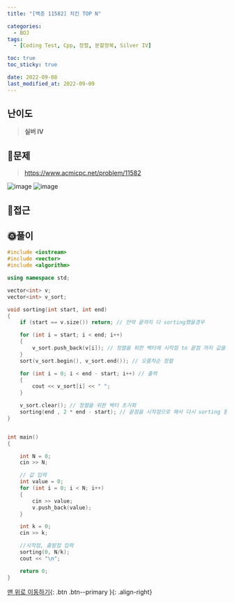 ```yaml
---
title: "[백준 11582] 치킨 TOP N"

categories:
  - BOJ
tags:
  - [Coding Test, Cpp, 정렬, 분할정복, Silver IV]

toc: true
toc_sticky: true

date: 2022-09-08
last_modified_at: 2022-09-09
---
```


## 난이도

> **실버 IV**

## 📜문제

> <https://www.acmicpc.net/problem/11582>

![image](https://user-images.githubusercontent.com/81313733/189293027-9994a597-a459-4d36-aa9b-f48597034701.png)
![image](https://user-images.githubusercontent.com/81313733/189292935-e035c43b-2711-4d42-a84d-6f3e45e074c4.png)

## 🔎접근

## 🌞풀이

```c++
#include <iostream>
#include <vector>
#include <algorithm>

using namespace std;

vector<int> v;
vector<int> v_sort;

void sorting(int start, int end)
{
	if (start == v.size()) return; // 만약 끝까지 다 sorting했을경우

	for (int i = start; i < end; i++)
	{
		v_sort.push_back(v[i]); // 정렬을 위한 벡터에 시작점 to 끝점 까지 값을 넣는다
	}
	sort(v_sort.begin(), v_sort.end()); // 오름차순 정렬

	for (int i = 0; i < end - start; i++) // 출력
	{
		cout << v_sort[i] << " ";
	}

	v_sort.clear(); // 정렬을 위한 벡터 초기화
	sorting(end , 2 * end - start); // 끝점을 시작점으로 해서 다시 sorting 함수에 넣는다
}


int main()
{

	int N = 0;
	cin >> N;

	// 값 입력
	int value = 0;
	for (int i = 0; i < N; i++)
	{
		cin >> value;
		v.push_back(value);
	}

	int k = 0;
	cin >> k;

	//시작점, 출발점 입력
	sorting(0, N/k);
	cout << "\n";

	return 0;
}
```

[맨 위로 이동하기](#){: .btn .btn--primary }{: .align-right}
